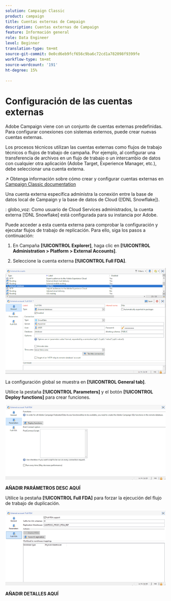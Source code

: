 ```yaml
---
solution: Campaign Classic
product: campaign
title: Cuentas externas de Campaign
description: Cuentas externas de Campaign
feature: Información general
role: Data Engineer
level: Beginner
translation-type: tm+mt
source-git-commit: 0e0cd6eb9fcf656c9ba6c72cd1a782098f9399fe
workflow-type: tm+mt
source-wordcount: '191'
ht-degree: 15%

---
```


# Configuración de las cuentas externas

Adobe Campaign viene con un conjunto de cuentas externas predefinidas. Para configurar conexiones con sistemas externos, puede crear nuevas cuentas externas.

Los procesos técnicos utilizan las cuentas externas como flujos de trabajo técnicos o flujos de trabajo de campaña. Por ejemplo, al configurar una transferencia de archivos en un flujo de trabajo o un intercambio de datos con cualquier otra aplicación (Adobe Target, Experience Manager, etc.), debe seleccionar una cuenta externa.

:arrow_upper_right: Obtenga información sobre cómo crear y configurar cuentas externas en [Campaign Classic documentation](https://experienceleague.adobe.com/docs/campaign-classic/using/installing-campaign-classic/accessing-external-database/external-accounts.html)

Una cuenta externa específica administra la conexión entre la base de datos local de Campaign y la base de datos de Cloud ([!DNL Snowflake]).

: globo_voz: Como usuario de Cloud Services administrados, la cuenta externa [!DNL Snowflake] está configurada para su instancia por Adobe.

Puede acceder a esta cuenta externa para comprobar la configuración y ejecutar flujos de trabajo de replicación. Para ello, siga los pasos a continuación:

1. En Campaña **[!UICONTROL Explorer]**, haga clic en **[!UICONTROL Administration > Platform > External Accounts]**.

1. Seleccione la cuenta externa **[!UICONTROL Full FDA]**.

![](assets/snowflake-ext-account.png)

La configuración global se muestra en **[!UICONTROL General tab]**.

Utilice la pestaña **[!UICONTROL Parameters]** y el botón **[!UICONTROL Deploy functions]** para crear funciones.

![](assets/snowflake-parameters.png)

**AÑADIR PARÁMETROS DESC AQUÍ**

Utilice la pestaña **[!UICONTROL Full FDA]** para forzar la ejecución del flujo de trabajo de duplicación.

![](assets/snowflake-full-fda.png)

**AÑADIR DETALLES AQUÍ**

